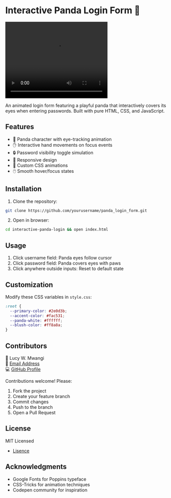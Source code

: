 # Interactive Panda Login Form 🐼

<video width="320" height="240" controls>
  <source src="./Panda_Login_Form.mp4" type="video/mp4">
  Your browser does not support the video tag.
</video>

An animated login form featuring a playful panda that interactively covers its eyes when entering passwords. Built with pure HTML, CSS, and JavaScript.

## Features

- 🐼 Panda character with eye-tracking animation
- ✋ Interactive hand movements on focus events
- 🔒 Password visibility toggle simulation
- 📱 Responsive design
- 🎨 Custom CSS animations
- 🖱️ Smooth hover/focus states

## Installation

1. Clone the repository:
```bash
git clone https://github.com/yourusername/panda_login_form.git
```

2. Open in browser:
```bash
cd interactive-panda-login && open index.html
```

## Usage

1. Click username field: Panda eyes follow cursor
2. Click password field: Panda covers eyes with paws
3. Click anywhere outside inputs: Reset to default state

## Customization

Modify these CSS variables in `style.css`:
```css
:root {
  --primary-color: #2e0d3b;
  --accent-color: #fac531;
  --panda-white: #ffffff;
  --blush-color: #ff8a8a;
}
```

## Contributors

👤 Lucy W. Mwangi<br>
📧 [Email Address](mailto:yourh.urudevs@gmail.com)<br>
💻 [GitHub Profile](https://github.com/lucy-sees)

Contributions welcome! Please:
1. Fork the project
2. Create your feature branch
3. Commit changes
4. Push to the branch
5. Open a Pull Request

## License

MIT Licensed
- [Lisence](https://github.com/lucy-sees/panda_login_form/blob/972d728530f9e33a539c0a655ae9f065f6db8f3c/LICENSE)

## Acknowledgments

- Google Fonts for Poppins typeface
- CSS-Tricks for animation techniques
- Codepen community for inspiration